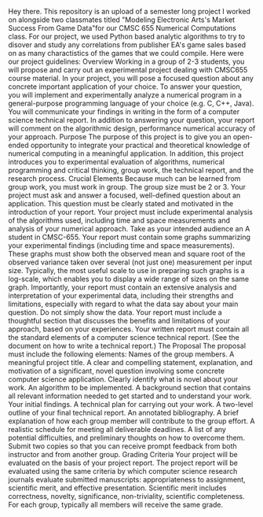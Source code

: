 Hey there. This repository is an upload of a semester long project I worked on alongside two classmates titled "Modeling Electronic Arts's Market Success From Game Data"for our CMSC 655   Numerical Computations class. For our project, we used Python based analytic algorithms to try to disover and  study any correlations from publisher EA's game sales based on as many charactistics of the games that we could compile. 
Here were our project guidelines:
Overview
Working in a group of 2-3 students, you will propose and carry out an experimental project dealing with CMSC655 course material. In your project, you will pose a focused question about any concrete important application of your choice. To answer your question, you will implement and experimentally analyze a numerical program in a general-purpose programming language of your choice (e.g. C, C++, Java). You will communicate your findings in writing in the form of a computer science technical report. In addition to answering your question, your report will comment on the algorithmic design, performance numerical accuracy of your approach.
Purpose
The purpose of this project is to give you an open-ended opportunity to integrate your practical and theoretical knowledge of numerical computing in a meaningful application. In addition, this project introduces you to experimental evaluation of algorithms, numerical programming and critical thinking, group work, the technical report, and the research process.
Crucial Elements
Because much can be learned from group work, you must work in group. The group size must be 2 or 3.
Your project must ask and answer a focused, well-defined question about an application. This question must be clearly stated and motivated in the introduction of your report.
Your project must include experimental analysis of the algorithms used, including time and space measurements and analysis of your numerical approach.
Take as your intended audience an A student in CMSC-655.
Your report must contain some graphs summarizing your experimental findings (including time and space measurements). These graphs must show both the observed mean and square root of the observed variance taken over several (not just one) measurement per input size. Typically, the most useful scale to use in preparing such graphs is a log-scale, which enables you to display a wide range of sizes on the same graph.
Importantly, your report must contain an extensive analysis and interpretation of your experimental data, including their strengths and limitations, especially with regard to what the data say about your main question. Do not simply show the data.
Your report must include a thoughtful section that discusses the benefits and limitations of your approach, based on your experiences.
Your written report must contain all the standard elements of a computer science technical report. (See the document on how to write a technical report.)
The Proposal
The proposal must include the following elements:
Names of the group members.
A meaningful project title.
A clear and compelling statement, explanation, and motivation of a significant, novel question involving some concrete computer science application. Clearly identify what is novel about your work.
An algorithm to be implemented.
A background section that contains all relevant information needed to get started and to understand your work.
Your initial findings.
A technical plan for carrying out your work.
A two-level outline of your final technical report.
An annotated bibliography.
A brief explanation of how each group member will contribute to the group effort.
A realistic schedule for meeting all deliverable deadlines.
A list of any potential difficulties, and preliminary thoughts on how to overcome them.
Submit two copies so that you can receive prompt feedback from both instructor and from another group.
Grading Criteria
Your project will be evaluated on the basis of your project report. The project report will be evaluated using the same criteria by which computer science research journals evaluate submitted manuscripts: appropriateness to assignment, scientific merit, and effective presentation. Scientific merit includes correctness, novelty, significance, non-triviality, scientific completeness. For each group, typically all members will receive the same grade.
